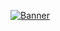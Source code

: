 [![Banner](https://oss.javaguide.cn/xingqiu/xingqiu.png)](https://www.yuque.com/snailclimb/rpkqw1/pvak2w?)
